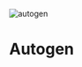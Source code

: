 
![autogen](https://user-images.githubusercontent.com/58620778/156345004-074d78f5-d381-4247-ac0d-f72395267189.png)

# Autogen
